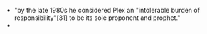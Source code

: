 
- "by the late 1980s he considered Plex an "intolerable burden of responsibility"[31] to be its sole proponent and prophet."
- 